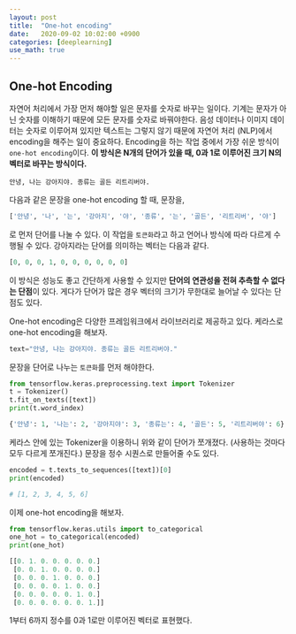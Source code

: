 ```yaml
---
layout: post
title:  "One-hot encoding"
date:   2020-09-02 10:02:00 +0900
categories: [deeplearning]
use_math: true
---
```


## One-hot Encoding

자연어 처리에서 가장 먼저 해야할 일은 문자를 숫자로 바꾸는 일이다. 기계는 문자가 아닌 숫자를 이해하기 때문에 모든 문자를 숫자로 바꿔야한다. 음성 데이터나 이미지 데이터는 숫자로 이루어져 있지만 텍스트는 그렇지 않기 때문에 자연어 처리 (NLP)에서 encoding을 해주는 일이 중요하다. Encoding을 하는 작업 중에서 가장 쉬운 방식이 `one-hot encoding`이다. **이 방식은 N개의 단어가 있을 때, 0과 1로 이루어진 크기 N의 벡터로 바꾸는 방식이다.**

```
안녕, 나는 강아지야. 종류는 골든 리트리버야.
```

다음과 같은 문장을 one-hot encoding 할 때, 문장을,

```python
['안녕', '나', '는', '강아지', '야', '종류', '는', '골든', '리트리버', '야']
```

로 먼저 단어를 나눌 수 있다. 이 작업을 `토큰화`라고 하고 언어나 방식에 따라 다르게 수행될 수 있다. 강아지라는 단어를 의미하는 벡터는 다음과 같다.

```python
[0, 0, 0, 1, 0, 0, 0, 0, 0, 0]
```

이 방식은 성능도 좋고 간단하게 사용할 수 있지만 **단어의 연관성을 전혀 추측할 수 없다는 단점**이 있다. 게다가 단어가 많은 경우 벡터의 크기가 무한대로 늘어날 수 있다는 단점도 있다.

One-hot encoding은 다양한 프레임워크에서 라이브러리로 제공하고 있다. 케라스로 one-hot encoding을 해보자.

```python
text="안녕, 나는 강아지야. 종류는 골든 리트리버야."
```

문장을 단어로 나누는 `토큰화`를 먼저 해야한다.

```python
from tensorflow.keras.preprocessing.text import Tokenizer
t = Tokenizer()
t.fit_on_texts([text])
print(t.word_index)
```

```python
{'안녕': 1, '나는': 2, '강아지야': 3, '종류는': 4, '골든': 5, '리트리버야': 6}
```

케라스 안에 있는 Tokenizer을 이용하니 위와 같이 단어가 쪼개졌다. (사용하는 것마다 모두 다르게 쪼개진다.) 문장을 정수 시퀀스로 만들어줄 수도 있다.

```python
encoded = t.texts_to_sequences([text])[0]
print(encoded)

# [1, 2, 3, 4, 5, 6]
```

이제 one-hot encoding을 해보자.

```python
from tensorflow.keras.utils import to_categorical
one_hot = to_categorical(encoded)
print(one_hot)
```

```python
[[0. 1. 0. 0. 0. 0. 0.]
 [0. 0. 1. 0. 0. 0. 0.]
 [0. 0. 0. 1. 0. 0. 0.]
 [0. 0. 0. 0. 1. 0. 0.]
 [0. 0. 0. 0. 0. 1. 0.]
 [0. 0. 0. 0. 0. 0. 1.]]
```

1부터 6까지 정수를 0과 1로만 이루어진 벡터로 표현했다.


